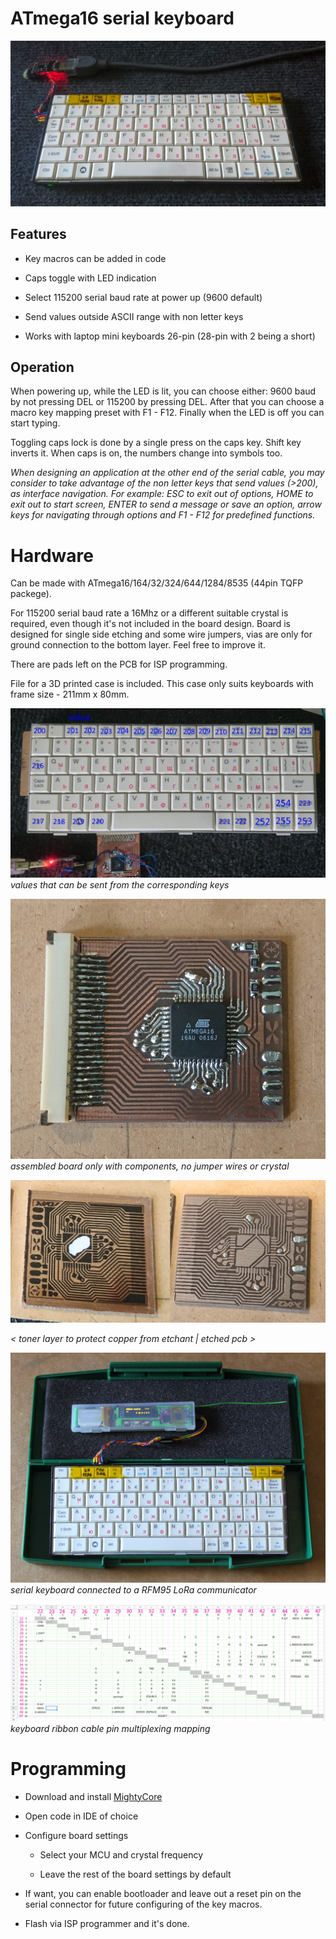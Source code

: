 # ATmega16 serial keyboard

![](images/keyb-serial.jpg)

## Features

 - Key macros can be added in code
 
 - Caps toggle with LED indication
 
 - Select 115200 serial baud rate at power up (9600 default)
 
 - Send values outside ASCII range with non letter keys
 
 - Works with laptop mini keyboards 26-pin (28-pin with 2 being a short)

## Operation

When powering up, while the LED is lit, you can choose either: 9600 baud by not pressing DEL or 115200 by pressing DEL. After that you can choose a macro key mapping preset with F1 - F12. Finally when the LED is off you can start typing.

Toggling caps lock is done by a single press on the caps key. Shift key inverts it. When caps is on, the numbers change into symbols too.

_When designing an application at the other end of the serial cable, you may consider to take advantage of the non letter keys that send values (>200), as interface navigation. For example: ESC to exit out of options, HOME to exit out to start screen, ENTER to send a message or save an option, arrow keys for navigating through options and F1 - F12 for predefined functions._

# Hardware

Can be made with ATmega16/164/32/324/644/1284/8535 (44pin TQFP packege).

For 115200 serial baud rate a 16Mhz or a different suitable crystal is required, even though it's not included in the board design.
Board is designed for single side etching and some wire jumpers, vias are only for ground connection to the bottom layer. Feel free to improve it.

There are pads left on the PCB for ISP programming.

File for a 3D printed case is included. This case only suits keyboards with frame size - 211mm x 80mm.

![](images/keyb-values.jpg)  
_values that can be sent from the corresponding keys_

![](images/keyb-assemb.jpg)  
_assembled board only with components, no jumper wires or crystal_

<img src="images/keyb-pcbs.jpg" width="800">

_< toner layer to protect copper from etchant | etched pcb >_

![](images/keyb-connected-lr.jpg)  
_serial keyboard connected to a RFM95 LoRa communicator_

![](images/keyb-matrix.png)
_keyboard ribbon cable pin multiplexing mapping_

# Programming

 - Download and install [MightyCore](https://github.com/MCUdude/MightyCore)
 
 - Open code in IDE of choice
 
 - Configure board settings
 
   - Select your MCU and crystal frequency
   
   - Leave the rest of the board settings by default
   
 - If want, you can enable bootloader and leave out a reset pin on the serial connector for future configuring of the key macros.
   
 - Flash via ISP programmer and it's done.
